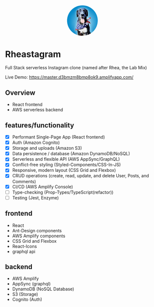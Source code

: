 <p align="center"><img src="./public/rhea192.png" width="100px" style="border-radius:50%"></p>

# Rheastagram
Full Stack serverless Instagram clone (named after Rhea, the Lab Mix)

Live Demo: https://master.d3bmzm8bmp8ok9.amplifyapp.com/

## Overview
* React frontend
* AWS serverless backend

## features/functionality
- [x] Performant Single-Page App (React frontend)
- [x] Auth (Amazon Cognito)
- [x] Storage and uploads (Amazon S3)
- [x] Data persistence / database (Amazon DynamoDB/NoSQL)
- [x] Serverless and flexible API (AWS AppSync/GraphQL)
- [x] Conflict-free styling (Styled-Components/CSS-In-JS)
- [x] Responsive, modern layout (CSS Grid and Flexbox)
- [x] CRUD operations (create, read, update, and delete User, Posts, and Comments)
- [x] CI/CD (AWS Amplify Console)
- [ ] Type-checking (Prop-Types/TypeScript(refactor))
- [ ] Testing (Jest, Enzyme)

## frontend
* React
* Ant-Design components
* AWS Amplify components
* CSS Grid and Flexbox
* React-Icons
* graphql api

## backend
* AWS Amplify
* AppSync (graphql)
* DynamoDB (NoSQL Database)
* S3 (Storage)
* Cognito (Auth)
